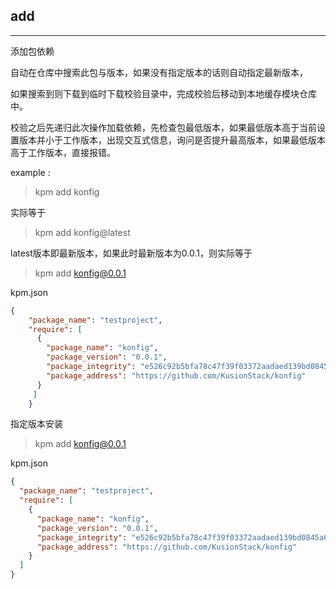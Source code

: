##  add
---
添加包依赖


自动在仓库中搜索此包与版本，如果没有指定版本的话则自动指定最新版本，

如果搜索到则下载到临时下载校验目录中，完成校验后移动到本地缓存模块仓库中。

校验之后先递归此次操作加载依赖，先检查包最低版本，如果最低版本高于当前设置版本并小于工作版本，出现交互式信息，询问是否提升最高版本，如果最低版本高于工作版本，直接报错。

example :

> kpm add konfig

实际等于
> kpm add konfig@latest
>
latest版本即最新版本，如果此时最新版本为0.0.1，则实际等于
> kpm add konfig@0.0.1



kpm.json

```json
{
    "package_name": "testproject",
    "require": [
      {
        "package_name": "konfig",
        "package_version": "0.0.1",
        "package_integrity": "e526c92b5bfa78c47f39f03372aadaed139bd0845a6d59c94edc9e86f468bb2fa85cc45aac256051a483f377e3d1739855ee7e63377cc6edb96d5fd832ff6b89",
        "package_address": "https://github.com/KusionStack/konfig"
      }
     ]
    }
```

指定版本安装
> kpm add konfig@0.0.1


kpm.json

```json
{
  "package_name": "testproject",
  "require": [
    {
      "package_name": "konfig",
      "package_version": "0.0.1",
      "package_integrity": "e526c92b5bfa78c47f39f03372aadaed139bd0845a6d59c94edc9e86f468bb2fa85cc45aac256051a483f377e3d1739855ee7e63377cc6edb96d5fd832ff6b89",
      "package_address": "https://github.com/KusionStack/konfig"
    }
  ]
}
```
